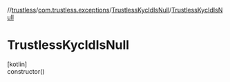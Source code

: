 //[trustless](../../../index.md)/[com.trustless.exceptions](../index.md)/[TrustlessKycIdIsNull](index.md)/[TrustlessKycIdIsNull](-trustless-kyc-id-is-null.md)

# TrustlessKycIdIsNull

[kotlin]\
constructor()
